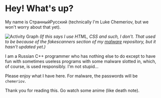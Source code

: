 
# Hey! What's up?

My name is СтранныйРусский (technically I'm Luke Chemeriov, but we won't worry about that yet).


<img alt="Activity Graph" src="https://github-readme-stats.vercel.app/api/top-langs/?username=LukeChemeriov&theme=radical&langs_count=6&layout=compact" />
<i>(If this says I use HTML, CSS and such, I don't. That used to be because of the fakescanners section of my <a href="https://github.com/LukeChemeriov/Malware/tree/main/Fake%20Scanners">malware</a> repository, but it hasn't updated yet.)</i>







I am a Russian C++ programmer who has nothing else to do except to have fun with sometimes useless programs with some malware slotted in, which, of course, is used responsibly. I'm not stupid...

Please enjoy what I have here. For malware, the passwords will be `chemeriov`. 

Thank you for reading this. Go watch some anime (like death note).
